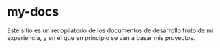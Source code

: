 # my-docs
Este sitio es un recopilatorio de los documentos de desarrollo fruto de mi experiencia, y en el que en principio se van a basar mis proyectos.
